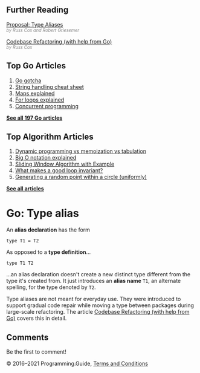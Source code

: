 



## Further Reading

[Proposal: Type Aliases](https://github.com/golang/proposal/blob/master/design/18130-type-alias.md)  
<span style="color: grey; font-style: italic; font-size: smaller">by Russ Cox and Robert Griesemer</span>

[Codebase Refactoring (with help from Go)](https://talks.golang.org/2016/refactor.article)  
<span style="color: grey; font-style: italic; font-size: smaller">by Russ Cox</span>

## Top Go Articles

1.  [Go gotcha](go-gotcha.html)
2.  [String handling cheat sheet](string-functions-reference-cheat-sheet.html)
3.  [Maps explained](maps-explained.html)
4.  [For loops explained](for-loop.html)
5.  [Concurrent programming](go-concurrency-tutorial.html)

[**See all 197 Go articles**](index.html)



## Top Algorithm Articles

1.  [Dynamic programming vs memoization vs tabulation](../dynamic-programming-vs-memoization-vs-tabulation.html)
2.  [Big O notation explained](../big-o-notation-explained.html)
3.  [Sliding Window Algorithm with Example](../sliding-window-example.html)
4.  [What makes a good loop invariant?](../what-makes-a-good-loop-invariant.html)
5.  [Generating a random point within a circle (uniformly)](../random-point-within-circle.html)

[**See all articles**](../index.html)

# Go: Type alias

An **alias declaration** has the form

    type T1 = T2

As opposed to a **type definition**…

    type T1 T2

…an alias declaration doesn't create a new distinct type different from the type it's created from. It just introduces an **alias name** `T1`, an alternate spelling, for the type denoted by `T2`.

Type aliases are not meant for everyday use. They were introduced to support gradual code repair while moving a type between packages during large-scale refactoring. The article [Codebase Refactoring (with help from Go)](https://talks.golang.org/2016/refactor.article) covers this in detail.

## Comments

Be the first to comment!

© 2016–2021 Programming.Guide, [Terms and Conditions](../terms-and-conditions.html)
